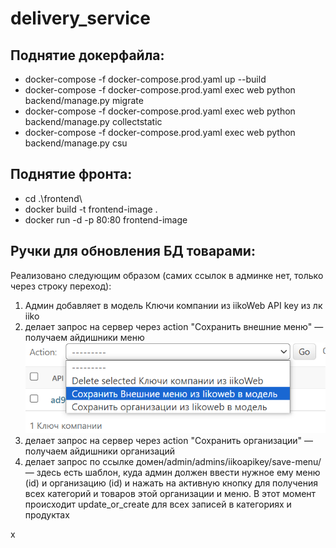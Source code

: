 # delivery_service

## Поднятие докерфайла:
- docker-compose -f docker-compose.prod.yaml up --build
- docker-compose -f docker-compose.prod.yaml exec web python backend/manage.py migrate
- docker-compose -f docker-compose.prod.yaml exec web python backend/manage.py collectstatic
- docker-compose -f docker-compose.prod.yaml exec web python backend/manage.py csu

## Поднятие фронта:
- cd .\frontend\
- docker build -t frontend-image .
- docker run -d -p 80:80 frontend-image

## Ручки для обновления БД товарами:
Реализовано следующим образом (самих ссылок в админке нет, только через строку переход):
1) Админ добавляет в модель Ключи компании из iikoWeb API key из лк iiko
2) делает запрос на сервер через action "Сохранить внешние меню"  — получаем айдишники меню
![img.png](img.png)
3) делает запрос на сервер через action "Сохранить организации" — получаем айдишники организаций
4) делает запрос по ссылке домен/admin/admins/iikoapikey/save-menu/ — здесь есть шаблон, куда админ должен ввести нужное ему меню (id) и организацию (id) и нажать на активную кнопку для получения всех категорий и товаров этой организации и меню. В этот момент происходит update_or_create для всех записей в категориях и продуктах

x